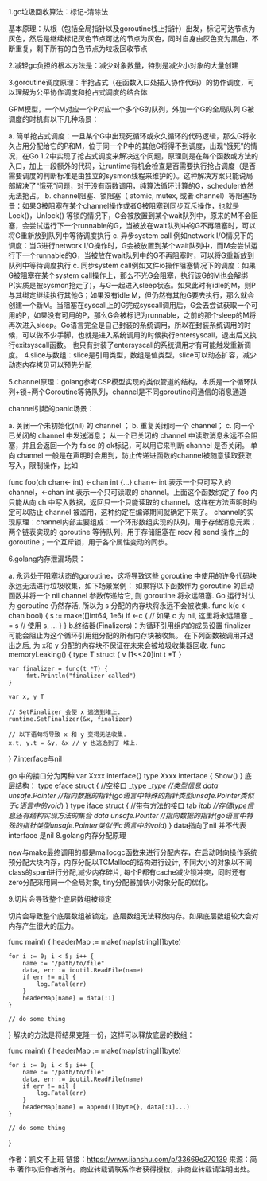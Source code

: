 1.gc垃圾回收算法：标记-清除法

基本原理：从根（包括全局指针以及goroutine栈上指针）出发，标记可达节点为灰色，然后是继续标记灰色节点可达的节点为灰色，同时自身由灰色变为黑色，不断重复，剩下所有的白色节点为垃圾回收节点

2.减轻gc负担的根本方法是：减少对象数量，特别是减少小对象的大量创建

3.goroutine调度原理：半抢占式（在函数入口处插入协作代码）的协作调度，可以理解为公平协作调度和抢占式调度的结合体

GPM模型，一个M对应一个P对应一个多个G的队列，外加一个G的全局队列
G被调度的时机有以下几种场景：

a. 简单抢占式调度：一旦某个G中出现死循环或永久循环的代码逻辑，那么G将永久占用分配给它的P和M，位于同一个P中的其他G将得不到调度，出现“饿死”的情况，在Go 1.2中实现了抢占式调度来解决这个问题，原理则是在每个函数或方法的入口，加上一段额外的代码，让runtime有机会检查是否需要执行抢占调度（是否需要调度的判断标准是由独立的sysmon线程来维护的）。这种解决方案只能说局部解决了“饿死”问题，对于没有函数调用，纯算法循环计算的G，scheduler依然无法抢占。
b. channel阻塞、锁阻塞（ atomic, mutex, 或者 channel）等阻塞场景：如果G被阻塞在某个channel操作或者G被阻塞到同步互斥操作，也就是 Lock()，Unlock() 等锁的情况下，G会被放置到某个wait队列中，原来的M不会阻塞，会尝试运行下一个runnable的G，当被放在wait队列中的G不再阻塞时，可以将G重新放到队列中等待调度执行
c. 异步system call 例如network I/O情况下的调度：当G进行network I/O操作时，G会被放置到某个wait队列中，而M会尝试运行下一个runnable的G，当被放在wait队列中的G不再阻塞时，可以将G重新放到队列中等待调度执行
c. 同步system call例如文件io操作阻塞情况下的调度：如果G被阻塞在某个system call操作上，那么不光G会阻塞，执行该G的M也会解绑P(实质是被sysmon抢走了)，与G一起进入sleep状态。如果此时有idle的M，则P与其绑定继续执行其他G；如果没有idle M，但仍然有其他G要去执行，那么就会创建一个新M。当阻塞在syscall上的G完成syscall调用后，G会去尝试获取一个可用的P，如果没有可用的P，那么G会被标记为runnable，之前的那个sleep的M将再次进入sleep。Go语言完全是自己封装的系统调用，所以在封装系统调用的时候，可以做不少手脚，也就是进入系统调用的时候执行entersyscall，退出后又执行exitsyscall函数。 也只有封装了entersyscall的系统调用才有可能触发重新调度。
4.slice与数组：slice是引用类型，数组是值类型，slice可以动态扩容，减少动态内存拷贝可以预先分配

5.channel原理：golang参考CSP模型实现的类似管道的结构，本质是一个循环队列+锁+两个Goroutine等待队列，channel是不同goroutine间通信的消息通道

channel引起的panic场景：

a. 关闭一个未初始化(nil) 的 channel ；
b. 重复关闭同一个 channel；
c. 向一个已关闭的 channel 中发送消息；
从一个已关闭的 channel 中读取消息永远不会阻塞，并且会返回一个为 false 的 ok标记，可以用它来判断 channel 是否关闭。
单向 channel 一般是在声明时会用到，防止传递进函数的channel被随意读取获取写入，限制操作，比如

func foo(ch chan<- int) <-chan int {...}
chan<- int 表示一个只可写入的 channel，<-chan int 表示一个只可读取的 channel。上面这个函数约定了 foo 内只能从向 ch 中写入数据，返回只一个只能读取的 channel，这样在方法声明时约定可以防止 channel 被滥用，这种约定在编译期间就确定下来了。
channel的实现原理：channel内部主要组成：一个环形数组实现的队列，用于存储消息元素；两个链表实现的 goroutine 等待队列，用于存储阻塞在 recv 和 send 操作上的 goroutine；一个互斥锁，用于各个属性变动的同步。

6.golang内存泄漏场景：

a. 永远处于阻塞状态的goroutine，这将导致这些 goroutine 中使用的许多代码块永远无法进行垃圾收集，如下场景案例：
如果将以下函数作为 goroutine 的启动函数并将一个 nil channel 参数传递给它, 则 goroutine 将永远阻塞. Go 运行时认为 goroutine 仍然存活, 所以为 s 分配的内存块将永远不会被收集.
func k(c <-chan bool) {
    s := make([]int64, 1e6)
    if <-c { // 如果 c 为 nil, 这里将永远阻塞
        _ = s
        // 使用 s, ...
    }
}
b.终结器(Finalizers)：为循环引用组内的成员设置 finalizer 可能会阻止为这个循环引用组分配的所有内存块被收集。
在下列函数被调用并退出之后, 为 x和 y 分配的内存块不保证在未来会被垃圾收集器回收.
func memoryLeaking() {
    type T struct {
        v [1<<20]int
        t *T
    }

    var finalizer = func(t *T) {
         fmt.Println("finalizer called")
    }
    
    var x, y T
    
    // SetFinalizer 会使 x 逃逸到堆上.
    runtime.SetFinalizer(&x, finalizer)
    
    // 以下语句将导致 x 和 y 变得无法收集.
    x.t, y.t = &y, &x // y 也逃逸到了 堆上.
}
7.interface与nil

go 中的接口分为两种 
var Xxxx interface{}
type Xxxx  interface {
    Show()
}
底层结构：
type eface struct {      //空接口
    _type *_type         //类型信息
    data  unsafe.Pointer //指向数据的指针(go语言中特殊的指针类型unsafe.Pointer类似于c语言中的void*)
}
type iface struct {      //带有方法的接口
    tab  *itab           //存储type信息还有结构实现方法的集合
    data unsafe.Pointer  //指向数据的指针(go语言中特殊的指针类型unsafe.Pointer类似于c语言中的void*)
}
data指向了nil 并不代表interface 是nil
8.golang内存分配原理

new与make最终调用的都是mallocgc函数来进行分配内存，在启动时向操作系统预分配大块内存，内存分配以TCMalloc的结构进行设计, 不同大小的对象以不同class的span进行分配,减少内存碎片, 每个P都有cache减少锁冲突，同时还有zero分配采用同一个全局对象, tiny分配器加快小对象分配的优化。

9.切片会导致整个底层数组被锁定

切片会导致整个底层数组被锁定，底层数组无法释放内存。如果底层数组较大会对内存产生很大的压力。

func main() {
    headerMap := make(map[string][]byte)

    for i := 0; i < 5; i++ {
        name := "/path/to/file"
        data, err := ioutil.ReadFile(name)
        if err != nil {
            log.Fatal(err)
        }
        headerMap[name] = data[:1]
    }

    // do some thing
}
解决的方法是将结果克隆一份，这样可以释放底层的数组：

func main() {
    headerMap := make(map[string][]byte)

    for i := 0; i < 5; i++ {
        name := "/path/to/file"
        data, err := ioutil.ReadFile(name)
        if err != nil {
            log.Fatal(err)
        }
        headerMap[name] = append([]byte{}, data[:1]...)
    }

    // do some thing
}

作者：凯文不上班
链接：https://www.jianshu.com/p/33669e270139
来源：简书
著作权归作者所有。商业转载请联系作者获得授权，非商业转载请注明出处。
